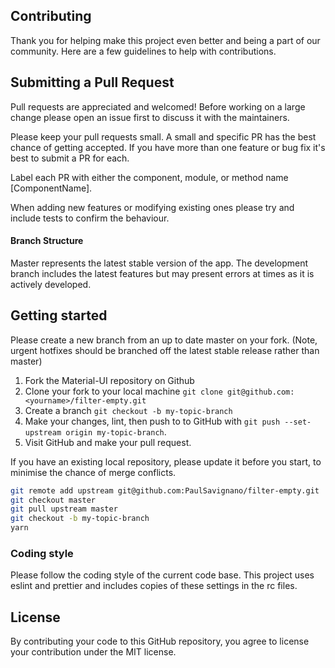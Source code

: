 ## Contributing
Thank you for helping make this project even better and being a part of our community. Here are a few guidelines to help with contributions.

## Submitting a Pull Request
Pull requests are appreciated and welcomed!  Before working on a large change please open an issue first to discuss it with the maintainers.

Please keep your pull requests small. A small and specific PR has the best chance of getting accepted. If you have more than one feature or bug fix it's best to submit a PR for each.

Label each PR with either the component, module, or method name [ComponentName].

When adding new features or modifying existing ones please try and include tests to confirm the behaviour.

#### Branch Structure
Master represents the latest stable version of the app.  The development branch includes the latest features but may present errors at times as it is actively developed.

## Getting started

Please create a new branch from an up to date master on your fork. (Note, urgent hotfixes should be branched off the latest stable release rather than master)

1. Fork the Material-UI repository on Github
2. Clone your fork to your local machine `git clone git@github.com:<yourname>/filter-empty.git`
3. Create a branch `git checkout -b my-topic-branch`
4. Make your changes, lint, then push to to GitHub with `git push --set-upstream origin my-topic-branch`.
5. Visit GitHub and make your pull request.

If you have an existing local repository, please update it before you start, to minimise the chance of merge conflicts.
```sh
git remote add upstream git@github.com:PaulSavignano/filter-empty.git
git checkout master
git pull upstream master
git checkout -b my-topic-branch
yarn
```

### Coding style

Please follow the coding style of the current code base. This project uses eslint and prettier and includes copies of these settings in the rc files.

## License

By contributing your code to this GitHub repository, you agree to license your contribution under the MIT license.